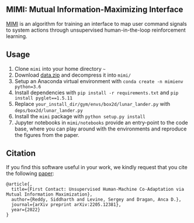 ## MIMI: Mutual Information-Maximizing Interface

[MIMI](https://arxiv.org/abs/2205.12381) is an algorithm for training an interface to map user command signals to system actions through unsupervised human-in-the-loop reinforcement learning.

## Usage

1.  Clone `mimi` into your home directory `~`
2.  Download [data.zip](https://drive.google.com/file/d/1WEHJFkbBT3t1hu2Ici8o_k-_CxAUuSol/view?usp=sharing) and decompress it into `mimi/`
3.  Setup an Anaconda virtual environment with `conda create -n mimienv python=3.6`
4.  Install dependencies with `pip install -r requirements.txt` and `pip install pyglet==1.5.11`
5.  Replace `your_install_dir/gym/envs/box2d/lunar_lander.py` with `deps/box2d/lunar_lander.py`
6.  Install the `mimi` package with `python setup.py install`
7.  Jupyter notebooks in `mimi/notebooks` provide an entry-point to the code base, where you can
    play around with the environments and reproduce the figures from the paper.

## Citation

If you find this software useful in your work, we kindly request that you cite the following
[paper](https://arxiv.org/abs/2205.12381):

```
@article{,
  title={First Contact: Unsupervised Human-Machine Co-Adaptation via Mutual Information Maximization},
  author={Reddy, Siddharth and Levine, Sergey and Dragan, Anca D.},
  journal={arXiv preprint arXiv:2205.12381},
  year={2022}
}
```
